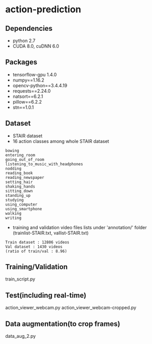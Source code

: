 # action-prediction

## Dependencies
* python 2.7
* CUDA 8.0, cuDNN 6.0

## Packages
* tensorflow-gpu 1.4.0
* numpy==1.16.2
* opencv-python==3.4.4.19
* requests==2.24.0
* natsort==6.2.1
* pillow==6.2.2
* stn==1.0.1

## Dataset
* STAIR dataset
* 16 action classes among whole STAIR dataset
```
bowing
entering_room
going_out_of_room
listening_to_music_with_headphones
nodding
reading_book
reading_newspaper
setting_hair
shaking_hands
sitting_down
standing_up
studying
using_computer
using_smartphone
walking
writing

```
* training and validation video files lists under 'annotation/' folder<br>
  (trainlist-STAIR.txt, vallist-STAIR.txt)
```
Train dataset : 12806 videos
Val dataset : 1430 videos
(ratio of train/val : 8.96)
```

## Training/Validation
train_script.py

## Test(including real-time)
action_viewer_webcam.py
action_viewer_webcam-cropped.py

## Data augmentation(to crop frames)
data_aug_2.py
